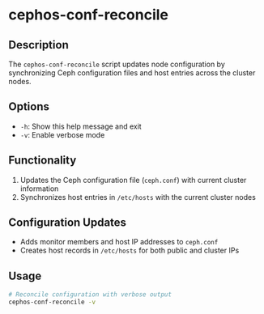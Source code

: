 # cephos-conf-reconcile

## Description
The `cephos-conf-reconcile` script updates node configuration by synchronizing Ceph configuration files and host entries across the cluster nodes.

## Options
- `-h`: Show this help message and exit
- `-v`: Enable verbose mode

## Functionality
1. Updates the Ceph configuration file (`ceph.conf`) with current cluster information
1. Synchronizes host entries in `/etc/hosts` with the current cluster nodes

## Configuration Updates
- Adds monitor members and host IP addresses to `ceph.conf`
- Creates host records in `/etc/hosts` for both public and cluster IPs

## Usage
```bash
# Reconcile configuration with verbose output
cephos-conf-reconcile -v
```
